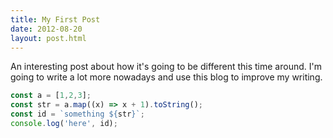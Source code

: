 ```yaml
---
title: My First Post
date: 2012-08-20
layout: post.html
---
```


An interesting post about how it's going to be different this time around. I'm going to write a lot more nowadays and use this blog to improve my writing.

```js
const a = [1,2,3];
const str = a.map((x) => x + 1).toString();
const id = `something ${str}`;
console.log('here', id);
```
